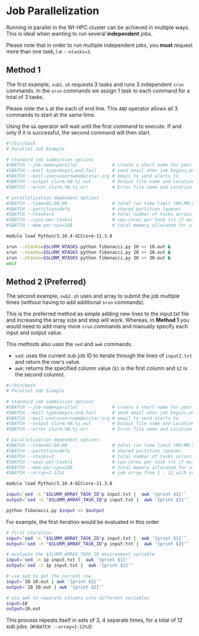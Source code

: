 # Job Parallelization

Running in parallel in the WI-HPC cluster can be achieved in multiple ways. This is ideal when wanting to run several **independent** jobs.

Please note that in order to run multiple independent jobs, you **must** request more than one task, i.e `--ntasks=3`.

## Method 1

The first example, `sub1.sh` requests 3 tasks and runs 3 independent `srun` commands. In the `srun` commands we assign 1 task to each command for a total of 3 tasks.

Please note the `&` at the each of end line. This `AND` operator allows all 3 commands to start at the same time.

Using the `&&` operator will wait until the first command to execute. If and only if it is successful, the second command will then start.

```bash
#!/bin/bash
# Parallel Job Example

# standard job submission options
#SBATCH --job-name=parallel             # create a short name for your job
#SBATCH --mail-type=begin,end,fail      # send email when job begins,ends,fails
#SBATCH --mail-user=username@wistar.org # email to send alerts to
#SBATCH --output slurm.%N.%j.out        # Output file name and Location
#SBATCH --error slurm.%N.%j.err         # Error file name and Location

# parallelization dependent options
#SBATCH --time=01:00:00                 # total run time limit (HH:MM:SS)
#SBATCH --partition=defq                # shared partition (queue)
#SBATCH --ntasks=3                      # total number of tasks across all nodes
#SBATCH --cpus-per-task=1               # cpu-cores per task (>1 if multi-threaded tasks)
#SBATCH --mem-per-cpu=1GB               # total memory allocated for all tasks

module load Python/3.10.4-GCCcore-11.3.0

srun --ntasks=$SLURM_NTASKS python fibonacci.py 10 >> 10.out &
srun --ntasks=$SLURM_NTASKS python fibonacci.py 20 >> 20.out &
srun --ntasks=$SLURM_NTASKS python fibonacci.py 30 >> 30.out &
wait
```

## Method 2 (Preferred)

The second example, `sub2.sh` uses and array to submit the job multiple times (without having to add additional `srun` commands).

This is the preferred method as simple adding new lines to the input.txt file and increasing the array size and step will work. Whereas, in **Method 1** you would need to add many more `srun` commands and manually specify each input and output value.

This methods also uses the `sed` and `awk` commands.
- `sed`: uses the current sub job ID to iterate through the lines of `input2.txt` and return the row's value.
- `awk`: returns the specified column value (`$1` is the first column and `$2` is the second column).

```bash
#!/bin/bash
# Parallel Job Example

# standard job submission options
#SBATCH --job-name=parallel             # create a short name for your job
#SBATCH --mail-type=begin,end,fail      # send email when job begins,ends,fails
#SBATCH --mail-user=username@wistar.org # email to send alerts to
#SBATCH --output slurm.%N.%j.out        # Output file name and Location
#SBATCH --error slurm.%N.%j.err         # Error file name and Location

# parallelization dependent options
#SBATCH --time=01:00:00                 # total run time limit (HH:MM:SS)
#SBATCH --partition=defq                # shared partition (queue)
#SBATCH --ntasks=3                      # total number of tasks across all nodes
#SBATCH --cpus-per-task=1               # cpu-cores per task (>1 if multi-threaded tasks)
#SBATCH --mem-per-cpu=1GB               # total memory allocated for all tasks
#SBATCH --array=1-12%3                  # job array from 1 - 12 with step 3 (3 sub jobs at a time)

module load Python/3.10.4-GCCcore-11.3.0

input=`sed -n "$SLURM_ARRAY_TASK_ID"p input.txt |  awk '{print $1}'`
output=`sed -n "$SLURM_ARRAY_TASK_ID"p input.txt |  awk '{print $2}'`

python fibonacci.py $input >> $output
```

For example, the first iteration would be evaluated in this order
```bash
# first iteration
input=`sed -n "$SLURM_ARRAY_TASK_ID"p input.txt |  awk '{print $1}'`
output=`sed -n "$SLURM_ARRAY_TASK_ID"p input.txt |  awk '{print $2}'`

# evaluate the $SLURM_ARRAY_TASK_ID environment variable
input=`sed -n 1p input.txt |  awk '{print $1}'`
output=`sed -n 1p input.txt |  awk '{print $2}'`

# use sed to get the current row
input=`10 10.out | awk '{print $1}'`
output=`10 10.out | awk '{print $2}'`

# use awk to separate columns into different variables
input=10
output=10.out
```

This process repeats itself in sets of 3, 4 separate times, for a total of 12 sub jobs. (`#SBATCH --array=1-12%3`) 
